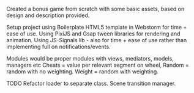 Created a bonus game from scratch with some basic assets, based on design and description provided.

Setup project using Boilerplate HTML5 template in Webstorm for time + ease of use.
Using PixiJS and Gsap tween libraries for rendering and animation.
Using JS-Signals lib - also for time + ease of use rather than implementing full on notifications/events.

Modules would be proper modules with views, mediators, models, managers etc
Cheats = value per relevant segment on wheel,
Random = random with no weighting.
Weight = random with weighting.

TODO
Refactor loader to separate class.
Scene transition manager.
